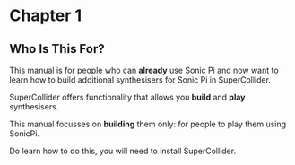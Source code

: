 # Chapter 1

## Who Is This For?

This manual is for people who can **already** use Sonic Pi and now want to learn how to build additional synthesisers for Sonic Pi in SuperCollider.

SuperCollider offers functionality that allows you **build** and **play** synthesisers.

This manual focusses on **building** them only: for people to play them using SonicPi.

Do learn how to do this, you will need to install SuperCollider.
